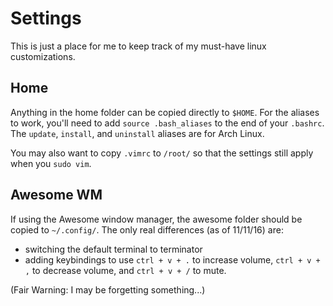 # Settings

This is just a place for me to keep track of my must-have linux customizations.


## Home

Anything in the home folder can be copied directly to `$HOME`. For the aliases to work, you'll need to add `source .bash_aliases` to the end of your `.bashrc`. The `update`, `install`, and `uninstall` aliases are for Arch Linux.   

You may also want to copy `.vimrc` to `/root/` so that the settings still apply when you `sudo vim`.

## Awesome WM

If using the Awesome window manager, the awesome folder should be copied to `~/.config/`. The only real differences (as of 11/11/16) are:
+ switching the default terminal to terminator 
+ adding keybindings to use `ctrl + v + .` to increase volume, `ctrl + v + ,` to decrease volume, and `ctrl + v + /` to mute.   
   
(Fair Warning: I may be forgetting something...)
